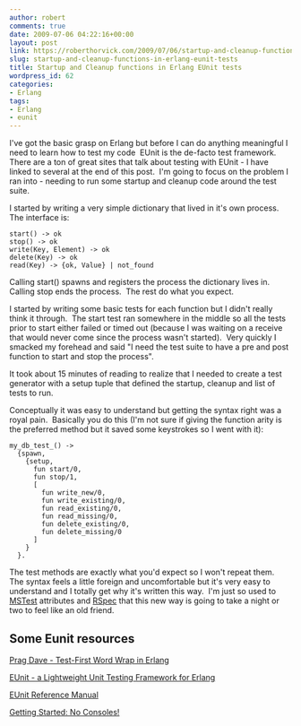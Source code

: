 ```yaml
---
author: robert
comments: true
date: 2009-07-06 04:22:16+00:00
layout: post
link: https://roberthorvick.com/2009/07/06/startup-and-cleanup-functions-in-erlang-eunit-tests/
slug: startup-and-cleanup-functions-in-erlang-eunit-tests
title: Startup and Cleanup functions in Erlang EUnit tests
wordpress_id: 62
categories:
- Erlang
tags:
- Erlang
- eunit
---
```


I've got the basic grasp on Erlang but before I can do anything meaningful I need to learn how to test my code  EUnit is the de-facto test framework.  There are a ton of great sites that talk about testing with EUnit - I have linked to several at the end of this post.  I'm going to focus on the problem I ran into - needing to run some startup and cleanup code around the test suite.

I started by writing a very simple dictionary that lived in it's own process.  The interface is:


    
    
    start() -> ok
    stop() -> ok
    write(Key, Element) -> ok
    delete(Key) -> ok
    read(Key) -> {ok, Value} | not_found
    



Calling start() spawns and registers the process the dictionary lives in.  Calling stop ends the process.  The rest do what you expect.

I started by writing some basic tests for each function but I didn't really think it through.  The start test ran somewhere in the middle so all the tests prior to start either failed or timed out (because I was waiting on a receive that would never come since the process wasn't started).  Very quickly I smacked my forehead and said "I need the test suite to have a pre and post function to start and stop the process".

It took about 15 minutes of reading to realize that I needed to create a test generator with a setup tuple that defined the startup, cleanup and list of tests to run.

Conceptually it was easy to understand but getting the syntax right was a royal pain.  Basically you do this (I'm not sure if giving the function arity is the preferred method but it saved some keystrokes so I went with it):


    
    
    my_db_test_() ->
      {spawn,
        {setup,
          fun start/0,
          fun stop/1,
          [
            fun write_new/0,
            fun write_existing/0,
            fun read_existing/0,
            fun read_missing/0,
            fun delete_existing/0,
            fun delete_missing/0
          ]
        }
      }.
    



The test methods are exactly what you'd expect so I won't repeat them.  The syntax feels a little foreign and uncomfortable but it's very easy to understand and I totally get why it's written this way.  I'm just so used to [MSTest](http://en.wikipedia.org/wiki/MSTest) attributes and [RSpec](http://rspec.info/) that this new way is going to take a night or two to feel like an old friend.


## Some Eunit resources


[Prag Dave - Test-First Word Wrap in Erlang](http://pragdave.pragprog.com/pragdave/2007/04/testfirst_word_.html)

[EUnit - a Lightweight Unit Testing Framework for Erlang](http://svn.process-one.net/contribs/trunk/eunit/doc/overview-summary.html)

[EUnit Reference Manual](http://erlang.org/doc/apps/eunit/index.html)

[Getting Started: No Consoles!](http://salientblue.com/codenotes/?name=erl_start)
